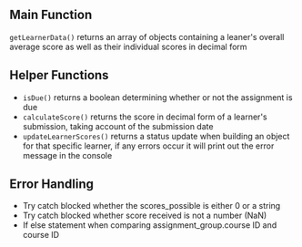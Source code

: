 ## Main Function
```getLearnerData()``` returns an array of objects containing a leaner's overall average score as well as their individual scores in decimal form
## Helper Functions
* ```isDue()``` returns a boolean determining whether or not the assignment is due
* ```calculateScore()``` returns the score in decimal form of a learner's submission, taking account of the submission date
* ```updateLearnerScores()``` returns a status update when building an object for that specific learner, if any errors occur it will print out the error message in the console
## Error Handling
* Try catch blocked whether the scores_possible is either 0 or a string
* Try catch blocked whether score received is not a number (NaN) 
* If else statement when comparing assignment_group.course ID and course ID
